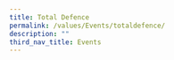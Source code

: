 ```yaml
---
title: Total Defence
permalink: /values/Events/totaldefence/
description: ""
third_nav_title: Events
---
```

